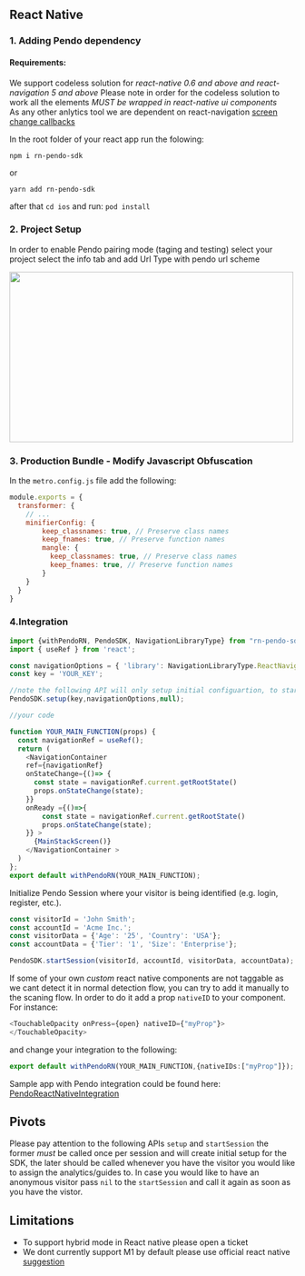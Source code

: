 
## React Native

### 1. Adding Pendo dependency
#### Requirements: 
We support codeless solution for _react-native 0.6 and above and react-navigation 5 and above_
Please note in order for the codeless solution to work all the elements *MUST be wrapped in react-native ui components*<br>
As any other anlytics tool we are dependent on react-navigation [screen change callbacks](https://reactnavigation.org/docs/screen-tracking/)


In the root folder of your react app run the folowing:
```
npm i rn-pendo-sdk  
```

or 

```
yarn add rn-pendo-sdk
```
after that `cd ios` and run:
`pod install `

### 2. Project Setup
In order to enable Pendo pairing mode (taging and testing) select your project select the info tab and add Url Type with pendo url scheme 

<img src="https://user-images.githubusercontent.com/56674958/144723345-15c54098-28db-414c-90da-ef4a5256ae6a.png" width="500" height="300">

### 3. Production Bundle - Modify Javascript Obfuscation
In the `metro.config.js` file add the following:
```javascript
module.exports = {
  transformer: {
    // ...
    minifierConfig: {
        keep_classnames: true, // Preserve class names
        keep_fnames: true, // Preserve function names
        mangle: {
          keep_classnames: true, // Preserve class names
          keep_fnames: true, // Preserve function names
        }
    }
  }
}
```
### 4.Integration

```typescript
import {withPendoRN, PendoSDK, NavigationLibraryType} from "rn-pendo-sdk";
import { useRef } from 'react';

const navigationOptions = { 'library': NavigationLibraryType.ReactNavigation };
const key = 'YOUR_KEY'; 

//note the following API will only setup initial configuartion, to start collect analytics use start session
PendoSDK.setup(key,navigationOptions,null);

//your code 

function YOUR_MAIN_FUNCTION(props) {
  const navigationRef = useRef();
  return (
    <NavigationContainer 
    ref={navigationRef}
    onStateChange={()=> {
      const state = navigationRef.current.getRootState()
      props.onStateChange(state);
    }}
    onReady ={()=>{
        const state = navigationRef.current.getRootState()
        props.onStateChange(state);
    }} >
      {MainStackScreen()}
    </NavigationContainer >
  )
};
export default withPendoRN(YOUR_MAIN_FUNCTION);
```
Initialize Pendo Session where your visitor is being identified (e.g. login, register, etc.).
```typescript
const visitorId = 'John Smith';
const accountId = 'Acme Inc.';
const visitorData = {'Age': '25', 'Country': 'USA'};
const accountData = {'Tier': '1', 'Size': 'Enterprise'};

PendoSDK.startSession(visitorId, accountId, visitorData, accountData);
```
If some of your own _custom_ react native components are not taggable as we cant detect it in normal detection flow,
you can try to add it manually to the scaning flow. In order to do it add a prop `nativeID` to your component.
For instance:
```typescript
<TouchableOpacity onPress={open} nativeID={"myProp"}>      
</TouchableOpacity> 
```
and change your integration to the following:
```typescript
export default withPendoRN(YOUR_MAIN_FUNCTION,{nativeIDs:["myProp"]});
```
Sample app with Pendo integration could be found here:
[PendoReactNativeIntegration](https://github.com/pendo-io/PendoReactNativeIntegration)


## Pivots
Please pay attention to the following APIs ``` setup ``` and ```startSession``` the former *must* be called once per session and will create initial setup for the SDK, the later should be called whenever you have the visitor you would like to assign the analytics/guides to. In case you would like to have an anonymous visitor pass ```nil``` to the ```startSession``` and call it again as soon as you have the vistor.  

## Limitations
* To support hybrid mode in React native please open a ticket
* We dont currently support M1 by default please use official react native [suggestion](https://github.com/facebook/react-native/issues/31941)

